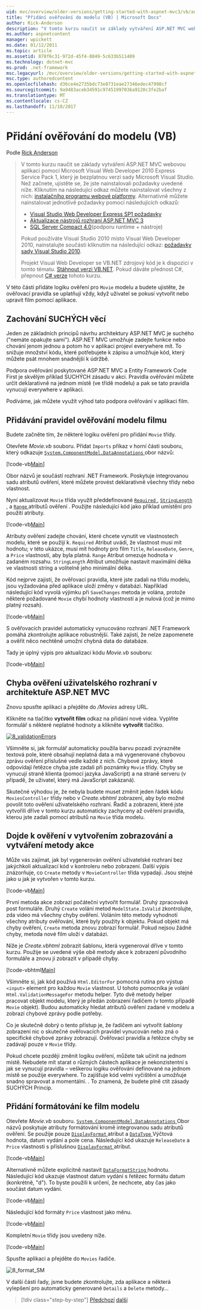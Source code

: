 ```yaml
---
uid: mvc/overview/older-versions/getting-started-with-aspnet-mvc3/vb/adding-validation-to-the-model
title: "Přidání ověřování do modelu (VB) | Microsoft Docs"
author: Rick-Anderson
description: "V tomto kurzu naučit se základy vytváření ASP.NET MVC webovou aplikaci pomocí Microsoft Visual Web Developer 2010 Express Service Pack 1, který je..."
ms.author: aspnetcontent
manager: wpickett
ms.date: 01/12/2011
ms.topic: article
ms.assetid: 878f6c31-972d-45f4-8849-5c633b511409
ms.technology: dotnet-mvc
ms.prod: .net-framework
msc.legacyurl: /mvc/overview/older-versions/getting-started-with-aspnet-mvc3/vb/adding-validation-to-the-model
msc.type: authoredcontent
ms.openlocfilehash: d36ce4e2735bdc73e8731eae27346edec47998cf
ms.sourcegitcommit: 9a9483aceb34591c97451997036a9120c3fe2baf
ms.translationtype: MT
ms.contentlocale: cs-CZ
ms.lasthandoff: 11/10/2017
---
```

<a name="adding-validation-to-the-model-vb"></a>Přidání ověřování do modelu (VB)
====================
Podle [Rick Anderson](https://github.com/Rick-Anderson)

> V tomto kurzu naučit se základy vytváření ASP.NET MVC webovou aplikaci pomocí Microsoft Visual Web Developer 2010 Express Service Pack 1, který je bezplatnou verzi sady Microsoft Visual Studio. Než začnete, ujistěte se, že jste nainstalovali požadavky uvedené níže. Kliknutím na následující odkaz můžete nainstalovat všechny z nich: [instalačního programu webové platformy](https://www.microsoft.com/web/gallery/install.aspx?appid=VWD2010SP1Pack). Alternativně můžete nainstalovat jednotlivě požadavky pomocí následujících odkazů:
> 
> - [Visual Studio Web Developer Express SP1 požadavky](https://www.microsoft.com/web/gallery/install.aspx?appid=VWD2010SP1Pack)
> - [Aktualizace nástrojů rozhraní ASP.NET MVC 3](https://www.microsoft.com/web/gallery/install.aspx?appsxml=&amp;appid=MVC3)
> - [SQL Server Compact 4.0](https://www.microsoft.com/web/gallery/install.aspx?appid=SQLCE;SQLCEVSTools_4_0)(podporu runtime + nástroje)
> 
> Pokud používáte Visual Studio 2010 místo Visual Web Developer 2010, nainstalujte součásti kliknutím na následující odkaz: [požadavky sady Visual Studio 2010](https://www.microsoft.com/web/gallery/install.aspx?appsxml=&amp;appid=VS2010SP1Pack).
> 
> Projekt Visual Web Developer se VB.NET zdrojový kód je k dispozici v tomto tématu. [Stáhnout verzi VB.NET](https://code.msdn.microsoft.com/Introduction-to-MVC-3-10d1b098). Pokud dáváte přednost C#, přepnout [C# verze](../cs/adding-validation-to-the-model.md) tohoto kurzu.


V této části přidáte logiku ověření pro `Movie` modelu a budete ujistěte, že ověřovací pravidla se uplatňují vždy, když uživatel se pokusí vytvořit nebo upravit film pomocí aplikace.

## <a name="keeping-things-dry"></a>Zachování SUCHÝCH věcí

Jeden ze základních principů návrhu architektury ASP.NET MVC je suchého ("nemáte opakujte sami"). ASP.NET MVC umožňuje zadejte funkce nebo chování jenom jednou a potom ho v aplikaci projeví everywhere mít. To snižuje množství kódu, které potřebujete k zápisu a umožňuje kód, který můžete psát mnohem snadnější k údržbě.

Podpora ověřování poskytované ASP.NET MVC a Entity Framework Code First je skvělým příklad SUCHÝCH zásadu v akci. Pravidla ověřování můžete určit deklarativně na jednom místě (ve třídě modelu) a pak se tato pravidla vynucují everywhere v aplikaci.

Podíváme, jak můžete využít výhod tato podpora ověřování v aplikaci film.

## <a name="adding-validation-rules-to-the-movie-model"></a>Přidávání pravidel ověřování modelu filmu

Budete začněte tím, že některé logiku ověření pro přidání `Movie` třídy.

Otevřete *Movie.vb* souboru. Přidat `Imports` příkaz v horní části souboru, který odkazuje [ `System.ComponentModel.DataAnnotations` ](https://msdn.microsoft.com/en-us/library/system.componentmodel.dataannotations.aspx) obor názvů:

[!code-vb[Main](adding-validation-to-the-model/samples/sample1.vb)]

Obor názvů je součástí rozhraní .NET Framework. Poskytuje integrovanou sadu atributů ověření, které můžete provést deklarativně všechny třídy nebo vlastnost.

Nyní aktualizovat `Movie` třída využít předdefinované [ `Required` ](https://msdn.microsoft.com/en-us/library/system.componentmodel.dataannotations.requiredattribute.aspx), [ `StringLength` ](https://msdn.microsoft.com/en-us/library/system.componentmodel.dataannotations.stringlengthattribute.aspx), a [ `Range` ](https://msdn.microsoft.com/en-us/library/system.componentmodel.dataannotations.rangeattribute.aspx) atributů ověření . Použijte následující kód jako příklad umístění pro použití atributy.

[!code-vb[Main](adding-validation-to-the-model/samples/sample2.vb)]

Atributy ověření zadejte chování, které chcete vynutit ve vlastnostech modelu, které se použijí k. `Required` Atribut uvádí, že vlastnost musí mít hodnotu; v této ukázce, musí mít hodnoty pro film `Title`, `ReleaseDate`, `Genre`, a `Price` vlastnosti, aby byla platná. `Range` Atribut omezuje hodnota v zadaném rozsahu. `StringLength` Atribut umožňuje nastavit maximální délka ve vlastnosti string a volitelně jeho minimální délka.

Kód nejprve zajistí, že ověřovací pravidla, které jste zadali na třídu modelu, jsou vyžadována před aplikace uloží změny v databázi. Například následující kód vyvolá výjimku při `SaveChanges` metoda je volána, protože některé požadované `Movie` chybí hodnoty vlastností a je nulová (což je mimo platný rozsah).

[!code-vb[Main](adding-validation-to-the-model/samples/sample3.vb)]

S ověřovacích pravidel automaticky vynucováno rozhraní .NET Framework pomáhá zkontrolujte aplikace robustnější. Také zajistí, že nelze zapomenete a ověřit něco nechtěně umožní chybná data do databáze.

Tady je úplný výpis pro aktualizaci kódu *Movie.vb* souboru:

[!code-vb[Main](adding-validation-to-the-model/samples/sample4.vb)]

## <a name="validation-error-ui-in-aspnet-mvc"></a>Chyba ověření uživatelského rozhraní v architektuře ASP.NET MVC

Znovu spusťte aplikaci a přejděte do */Movies* adresy URL.

Klikněte na tlačítko **vytvořit film** odkaz na přidání nové videa. Vyplňte formulář s některé neplatné hodnoty a klikněte **vytvořit** tlačítko.

[![8_validationErrors](adding-validation-to-the-model/_static/image2.png)](adding-validation-to-the-model/_static/image1.png)

Všimněte si, jak formulář automaticky použila barvu pozadí zvýrazněte textová pole, které obsahují neplatná data a má vygenerované chybovou zprávu ověření příslušné vedle každé z nich. Chybové zprávy, které odpovídají řetězce chyba jste zadali při poznámky `Movie` třídy. Chyby se vynucují straně klienta (pomocí jazyka JavaScript) a na straně serveru (v případě, že uživatel, který má JavaScript zakázaná).

Skutečné výhodou je, že nebyla budete muset změnit jeden řádek kódu `MoviesController` třídy nebo v *Create.vbhtml* zobrazení, aby bylo možné povolit toto ověření uživatelského rozhraní. Řadič a zobrazení, které jste vytvořili dříve v tomto kurzu automaticky zachyceny až ověření pravidla, kterou jste zadali pomocí atributů na `Movie` třída modelu.

## <a name="how-validation-occurs-in-the-create-view-and-create-action-method"></a>Dojde k ověření v vytvořením zobrazování a vytváření metody akce

Může vás zajímat, jak byl vygenerován ověření uživatelské rozhraní bez jakýchkoli aktualizací kód v kontroleru nebo zobrazení. Další výpis znázorňuje, co `Create` metody v `MovieController` třída vypadají. Jsou stejné jako u jak je vytvořen v tomto kurzu.

[!code-vb[Main](adding-validation-to-the-model/samples/sample5.vb)]

První metoda akce zobrazí počáteční vytvořit formulář. Druhý zpracovává post formuláře. Druhý `Create` volání metod `ModelState.IsValid` zkontrolujte, zda video má všechny chyby ověření. Voláním této metody vyhodnotí všechny atributy ověřování, které byly použity k objektu. Pokud objekt má chyby ověření, `Create` metoda znovu zobrazí formulář. Pokud nejsou žádné chyby, metoda nové film uloží v databázi.

Níže je *Create.vbhtml* zobrazit šablonu, která vygeneroval dříve v tomto kurzu. Použije se uvedené výše obě metody akce k zobrazení původního formuláře a znovu ji zobrazit v případě chyby.

[!code-vbhtml[Main](adding-validation-to-the-model/samples/sample6.vbhtml)]

Všimněte si, jak kód používá `Html.EditorFor` pomocná rutina pro výstup `<input>` element pro každou `Movie` vlastnost. U tohoto pomocníka je volání `Html.ValidationMessageFor` metodu helper. Tyto dvě metody helper pracovat objekt modelu, který je předán zobrazení řadičem (v tomto případě `Movie` objekt). Budou automaticky hledat atributů ověření zadané v modelu a zobrazí chybové zprávy podle potřeby.

Co je skutečně dobrý o tento přístup je, že řadičem ani vytvořit šablony zobrazení nic o skutečné ověřovacích pravidel vynucován nebo zná o specifické chybové zprávy zobrazují. Ověřovací pravidla a řetězce chyby se zadávají pouze v `Movie` třídy.

Pokud chcete později změnit logiku ověření, můžete tak učinit na jednom místě. Nebudete mít starat o různých částech aplikace je nekonzistentní s jak se vynucují pravidla – veškerou logiku ověřování definované na jednom místě se použije everywhere. To zajišťuje kód velmi vyčištění a umožňuje snadno spravovat a momentální. . To znamená, že budete plně ctít zásady SUCHÝCH Princip.

## <a name="adding-formatting-to-the-movie-model"></a>Přidání formátování ke film modelu

Otevřete *Movie.vb* souboru. [ `System.ComponentModel.DataAnnotations` ](https://msdn.microsoft.com/en-us/library/system.componentmodel.dataannotations.aspx) Obor názvů poskytuje atributy formátování kromě integrovanou sadu atributů ověření. Se použije pouze [ `DisplayFormat` ](https://msdn.microsoft.com/en-us/library/system.componentmodel.dataannotations.displayformatattribute.aspx) atribut a [ `DataType` ](https://msdn.microsoft.com/en-us/library/system.componentmodel.dataannotations.datatype.aspx) Výčtová hodnota, datum vydání a pole cena. Následující kód ukazuje `ReleaseDate` a `Price` vlastnosti s příslušnou [ `DisplayFormat` ](https://msdn.microsoft.com/en-us/library/system.componentmodel.dataannotations.displayformatattribute.aspx) atribut.

[!code-vb[Main](adding-validation-to-the-model/samples/sample7.vb)]

Alternativně můžete explicitně nastavit [ `DataFormatString` ](https://msdn.microsoft.com/en-us/library/system.string.format.aspx) hodnotu. Následující kód ukazuje vlastnost datum vydání s řetězec formátu datum (konkrétně, "d"). To byste použili k určení, že nechcete, aby čas jako součást datum vydání.

[!code-vb[Main](adding-validation-to-the-model/samples/sample8.vb)]

Následující kód formáty `Price` vlastnost jako měnu.

[!code-vb[Main](adding-validation-to-the-model/samples/sample9.vb)]

Kompletní `Movie` třídy jsou uvedeny níže.

[!code-vb[Main](adding-validation-to-the-model/samples/sample10.vb)]

Spusťte aplikaci a přejděte do `Movies` řadiče.

![8_format_SM](adding-validation-to-the-model/_static/image3.png)

V další části řady, jsme budete zkontrolujte, zda aplikace a některá vylepšení pro automaticky generované `Details` a `Delete` metody...

>[!div class="step-by-step"]
[Předchozí](adding-a-new-field.md)
[další](improving-the-details-and-delete-methods.md)
